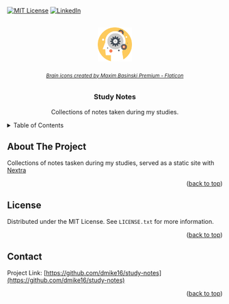 <div id="top"></div>

[![MIT License][license-shield]][license-url]
[![LinkedIn][linkedin-shield]][linkedin-url]



<!-- PROJECT LOGO -->
<br />
<div align="center">
  <a href="https://https://github.com/dmike16/study-notes">
    <img src="images/brain.png" alt="Logo" width="80" height="80">
  </a>
  <h6>
    <small>
      <a href="https://www.flaticon.com/free-icons/brain" title="brain icons">Brain icons created by Maxim Basinski Premium - Flaticon</a>
    </small>
  </h6>

<h3 align="center">Study Notes</h3>

  <p align="center">
    Collections of notes taken during my studies.
  </p>
</div>



<!-- TABLE OF CONTENTS -->
<details>
  <summary>Table of Contents</summary>
  <ol>
    <li>
      <a href="#about-the-project">About The Project</a>
    </li>
    <li><a href="#license">License</a></li>
    <li><a href="#contacts">Contacs</a></li>
  </ol>
</details>



<!-- ABOUT THE PROJECT -->
## About The Project


Collections of notes tasken during my studies, served as a static site with [Nextra][nextra]

<p align="right">(<a href="#top">back to top</a>)</p>

<!-- LICENSE -->
## License

Distributed under the MIT License. See `LICENSE.txt` for more information.

<p align="right">(<a href="#top">back to top</a>)</p>



<!-- CONTACT -->
## Contact

Project Link: [https://github.com/dmike16/study-notes](https://github.com/dmike16/study-notes)

<p align="right">(<a href="#top">back to top</a>)</p>



<!-- MARKDOWN LINKS & IMAGES -->
<!-- https://www.markdownguide.org/basic-syntax/#reference-style-links -->
[license-shield]: https://img.shields.io/github/license/dmike16/study-notes.svg?style=for-the-badge
[license-url]: https://github.com/dmike16/study-notes/blob/main/LICENSE.txt
[linkedin-shield]: https://img.shields.io/badge/-LinkedIn-black.svg?style=for-the-badge&logo=linkedin&colorB=555
[linkedin-url]: https://linkedin.com/in/michele-cipolla
[nextra]: https://nextra.vercel.app/
